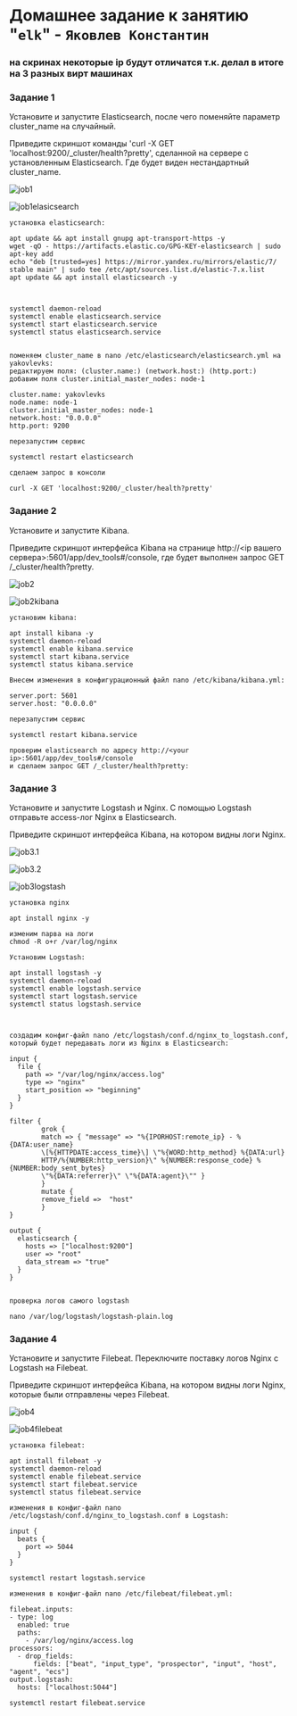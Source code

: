 # Домашнее задание к занятию "`elk`" - `Яковлев Константин`

### на скринах некоторые ip будут отличатся т.к. делал в итоге на 3 разных вирт машинах

### Задание 1

Установите и запустите Elasticsearch, после чего поменяйте параметр cluster_name на случайный.

Приведите скриншот команды 'curl -X GET 'localhost:9200/_cluster/health?pretty', сделанной на сервере с установленным Elasticsearch. Где будет виден нестандартный cluster_name.

![job1](https://github.com/Prime2270/homework_netology-elkv2/blob/main/screenshots/job1.png)

![job1elasicsearch](https://github.com/Prime2270/homework_netology-elkv2/blob/main/screenshots/job1elasicsearch.png)

```
установка elasticsearch:

apt update && apt install gnupg apt-transport-https -y
wget -qO - https://artifacts.elastic.co/GPG-KEY-elasticsearch | sudo apt-key add
echo "deb [trusted=yes] https://mirror.yandex.ru/mirrors/elastic/7/ stable main" | sudo tee /etc/apt/sources.list.d/elastic-7.x.list
apt update && apt install elasticsearch -y



systemctl daemon-reload
systemctl enable elasticsearch.service
systemctl start elasticsearch.service
systemctl status elasticsearch.service


поменяем cluster_name в nano /etc/elasticsearch/elasticsearch.yml на yakovlevks:
редактируем поля: (cluster.name:) (network.host:) (http.port:)
добавим поля cluster.initial_master_nodes: node-1

cluster.name: yakovlevks
node.name: node-1
cluster.initial_master_nodes: node-1
network.host: "0.0.0.0"
http.port: 9200

перезапустим сервис

systemctl restart elasticsearch

сделаем запрос в консоли

curl -X GET 'localhost:9200/_cluster/health?pretty'
```
### Задание 2

Установите и запустите Kibana.

Приведите скриншот интерфейса Kibana на странице http://<ip вашего сервера>:5601/app/dev_tools#/console, где будет выполнен запрос GET /_cluster/health?pretty.

![job2](https://github.com/Prime2270/homework_netology-elkv2/blob/main/screenshots/job2.png)

![job2kibana](https://github.com/Prime2270/homework_netology-elkv2/blob/main/screenshots/job2kibana.png)

```
установим kibana:

apt install kibana -y
systemctl daemon-reload
systemctl enable kibana.service
systemctl start kibana.service
systemctl status kibana.service

Внесем изменения в конфигурационный файл nano /etc/kibana/kibana.yml:

server.port: 5601
server.host: "0.0.0.0"

перезапустим сервис

systemctl restart kibana.service

проверим elasticsearch по адресу http://<your ip>:5601/app/dev_tools#/console 
и сделаем запрос GET /_cluster/health?pretty:
```

### Задание 3

Установите и запустите Logstash и Nginx. С помощью Logstash отправьте access-лог Nginx в Elasticsearch.

Приведите скриншот интерфейса Kibana, на котором видны логи Nginx.

![job3.1](https://github.com/Prime2270/homework_netology-elkv2/blob/main/screenshots/job3.1.png)

![job3.2](https://github.com/Prime2270/homework_netology-elkv2/blob/main/screenshots/job3.2.png)

![job3logstash](https://github.com/Prime2270/homework_netology-elkv2/blob/main/screenshots/job3logstash.png)

```
установка nginx

apt install nginx -y

изменим парва на логи
chmod -R o+r /var/log/nginx

Установим Logstash:

apt install logstash -y
systemctl daemon-reload
systemctl enable logstash.service
systemctl start logstash.service
systemctl status logstash.service



cоздадим конфиг-файл nano /etc/logstash/conf.d/nginx_to_logstash.conf, 
который будет передавать логи из Nginx в Elasticsearch:

input {
  file {
    path => "/var/log/nginx/access.log"
    type => "nginx"
    start_position => "beginning"
  }
}

filter {
        grok {
        match => { "message" => "%{IPORHOST:remote_ip} - %{DATA:user_name}
        \[%{HTTPDATE:access_time}\] \"%{WORD:http_method} %{DATA:url}
        HTTP/%{NUMBER:http_version}\" %{NUMBER:response_code} %{NUMBER:body_sent_bytes}
        \"%{DATA:referrer}\" \"%{DATA:agent}\"" }
        }
        mutate {
        remove_field =>  "host"
        }
}

output {
  elasticsearch {
    hosts => ["localhost:9200"]
	user => "root"
    data_stream => "true"
  }
}


проверка логов самого logstash

nano /var/log/logstash/logstash-plain.log
```

### Задание 4

Установите и запустите Filebeat. Переключите поставку логов Nginx с Logstash на Filebeat.

Приведите скриншот интерфейса Kibana, на котором видны логи Nginx, которые были отправлены через Filebeat.

![job4](https://github.com/Prime2270/homework_netology-elkv2/blob/main/screenshots/job4.png)

![job4filebeat](https://github.com/Prime2270/homework_netology-elkv2/blob/main/screenshots/job4filebeat.png)

```
установка filebeat:

apt install filebeat -y
systemctl daemon-reload
systemctl enable filebeat.service
systemctl start filebeat.service
systemctl status filebeat.service

изменения в конфиг-файл nano /etc/logstash/conf.d/nginx_to_logstash.conf в Logstash:

input {
  beats {
    port => 5044
  }
}

systemctl restart logstash.service

изменения в конфиг-файл nano /etc/filebeat/filebeat.yml:

filebeat.inputs:
- type: log
  enabled: true
  paths:
    - /var/log/nginx/access.log
processors:
  - drop_fields:
      fields: ["beat", "input_type", "prospector", "input", "host", "agent", "ecs"]
output.logstash:
  hosts: ["localhost:5044"]

systemctl restart filebeat.service
```
